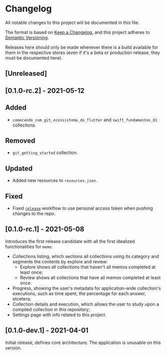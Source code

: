 # Changelog

All notable changes to this project will be documented in this file.

The format is based on [Keep a Changelog](https://keepachangelog.com/en/1.0.0/),
and this project adheres to [Semantic Versioning](https://semver.org/spec/v2.0.0.html).

Releases here should only be made whenever there is a build available for them in the respective stores (even if it's
a beta or production release, they must be documented here).

## [Unreleased]

## [0.1.0-rc.2] - 2021-05-12

## Added
- `comecando_com_git`, `ecossistema_do_flutter` and `swift_fundamentos_01` collections.

## Removed
- `git_getting_started` collection.

## Updated
- Added new resources to `resources.json`.

## Fixed
- Fixed [`release`](.github/workflows/release.yml) workflow to use personal access token when pushing changes to the
repo.

## [0.1.0-rc.1] - 2021-05-08

Introduces the first release candidate with all the first idealized functionalities for `memo`:

- Collections listing, which sections all collections using its category and segments the contents by explore and
review:
  - Explore shows all collections that haven't all memos completed at least once;
  - Review shows all collections that have all memos completed at least once.
- Progress, showing the user's metadata for application-wide collection's executions, such as time spent, the
percentage for each answer, etcetera;
- Collection details and execution, which allows the user to study upon a compiled collection in this repository;
- Settings page with info related to this project.

## [0.1.0-dev.1] - 2021-04-01

Initial release, defines core architecture.
The application is unusable on this version.